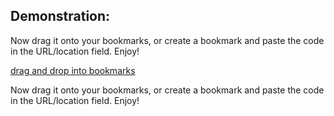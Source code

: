 ## Demonstration:

Now drag it onto your bookmarks, or create a bookmark and paste the code in the URL/location field. Enjoy!

[drag and drop into bookmarks](http://fb.com)

Now drag it onto your bookmarks, or create a bookmark and paste the code in the URL/location field. Enjoy!
